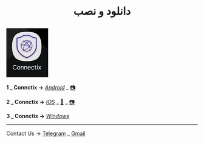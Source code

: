 <h1>
<center> 
        <p>
          دانلود و نصب 
        </p>
</center>
</h1>


<img src="image/c4.jpg" />
        


 **1 _ Connctix →** [*Android*](https://apps.irancdn.org/android/Connectix-1.3.2.apk) _ [📷](https://github.com/mostafacpr/connectix/blob/main/image/cadn.jpg)
 
**2 _ Connctix →** [*IOS*](http://testflight.apple.com/join/ATDvld9Y)  _ [🎥](https://drive.google.com/file/d/1ZNYhNTZCxctBvze1bEsSok4ujWjHx756/view?usp=drive_web) _ [📷](https://github.com/mostafacpr/connectix/blob/main/image/cios.jpg)

**3 _ Connctix →** [*Windows*](https://apps.irancdn.org/windows/Connectix-1.3.2.zip)

__________________________________________

Contact Us → [Telegram](http://t.me/fastfixgsm) _ [Gmail](mailto:gfix4600@gmail.com)       


